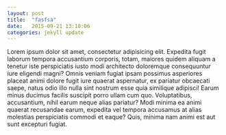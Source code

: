 ```yaml
---
layout: post
title:  "fasfsa"
date:   2015-09-21 13:10:06
categories: jekyll update
---
```


Lorem ipsum dolor sit amet, consectetur adipisicing elit. Expedita fugit laborum tempora accusantium corporis, totam, maiores quidem aliquam a tenetur iste perspiciatis iusto modi architecto doloremque consequuntur iure eligendi magni? Omnis veniam fugiat ipsam possimus asperiores placeat animi dolore fugit iure quaerat aspernatur, ex pariatur obcaecati saepe, natus odio illo nulla sint nostrum esse quia similique adipisci! Earum minus ducimus facilis suscipit porro ullam cum quo. Voluptatibus, accusantium, nihil earum neque alias pariatur? Modi minima ea animi quaerat recusandae earum, expedita vel tempora accusamus at alias molestias perspiciatis commodi et eaque? Quis, minima nam animi est aut sunt excepturi fugiat.